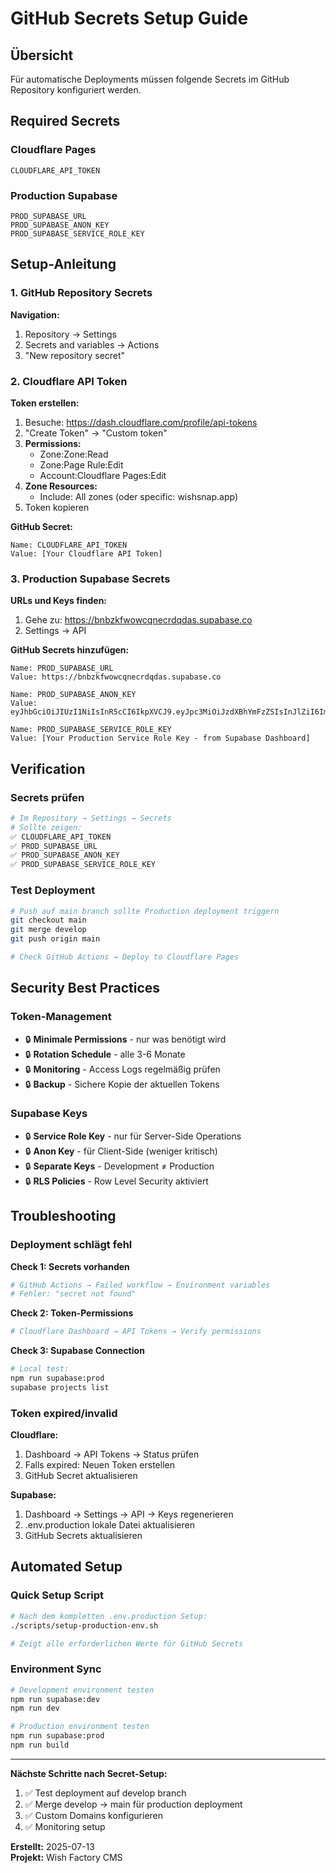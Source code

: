 # GitHub Secrets Setup Guide

## Übersicht

Für automatische Deployments müssen folgende Secrets im GitHub Repository konfiguriert werden.

## Required Secrets

### Cloudflare Pages
```
CLOUDFLARE_API_TOKEN
```

### Production Supabase
```
PROD_SUPABASE_URL
PROD_SUPABASE_ANON_KEY  
PROD_SUPABASE_SERVICE_ROLE_KEY
```

## Setup-Anleitung

### 1. GitHub Repository Secrets

**Navigation:**
1. Repository → Settings
2. Secrets and variables → Actions
3. "New repository secret"

### 2. Cloudflare API Token

**Token erstellen:**
1. Besuche: https://dash.cloudflare.com/profile/api-tokens
2. "Create Token" → "Custom token"
3. **Permissions:**
   - Zone:Zone:Read
   - Zone:Page Rule:Edit  
   - Account:Cloudflare Pages:Edit
4. **Zone Resources:**
   - Include: All zones (oder specific: wishsnap.app)
5. Token kopieren

**GitHub Secret:**
```
Name: CLOUDFLARE_API_TOKEN
Value: [Your Cloudflare API Token]
```

### 3. Production Supabase Secrets

**URLs und Keys finden:**
1. Gehe zu: https://bnbzkfwowcqnecrdqdas.supabase.co
2. Settings → API

**GitHub Secrets hinzufügen:**

```
Name: PROD_SUPABASE_URL
Value: https://bnbzkfwowcqnecrdqdas.supabase.co

Name: PROD_SUPABASE_ANON_KEY  
Value: eyJhbGciOiJIUzI1NiIsInR5cCI6IkpXVCJ9.eyJpc3MiOiJzdXBhYmFzZSIsInJlZiI6ImJuYnprZndvd2NxbmVjcmRxZGFzIiwicm9sZSI6ImFub24iLCJpYXQiOjE3NTI0MTMwMDQsImV4cCI6MjA2Nzk4OTAwNH0.8qEaXz0PJgsszmosACVuKjAJi167C11Y5_mqDK2B_PA

Name: PROD_SUPABASE_SERVICE_ROLE_KEY
Value: [Your Production Service Role Key - from Supabase Dashboard]
```

## Verification

### Secrets prüfen
```bash
# Im Repository → Settings → Secrets
# Sollte zeigen:
✅ CLOUDFLARE_API_TOKEN
✅ PROD_SUPABASE_URL  
✅ PROD_SUPABASE_ANON_KEY
✅ PROD_SUPABASE_SERVICE_ROLE_KEY
```

### Test Deployment
```bash
# Push auf main branch sollte Production deployment triggern
git checkout main
git merge develop
git push origin main

# Check GitHub Actions → Deploy to Cloudflare Pages
```

## Security Best Practices

### Token-Management
- 🔒 **Minimale Permissions** - nur was benötigt wird
- 🔒 **Rotation Schedule** - alle 3-6 Monate
- 🔒 **Monitoring** - Access Logs regelmäßig prüfen
- 🔒 **Backup** - Sichere Kopie der aktuellen Tokens

### Supabase Keys
- 🔒 **Service Role Key** - nur für Server-Side Operations
- 🔒 **Anon Key** - für Client-Side (weniger kritisch)
- 🔒 **Separate Keys** - Development ≠ Production
- 🔒 **RLS Policies** - Row Level Security aktiviert

## Troubleshooting

### Deployment schlägt fehl

**Check 1: Secrets vorhanden**
```bash
# GitHub Actions → Failed workflow → Environment variables
# Fehler: "secret not found"
```

**Check 2: Token-Permissions**
```bash
# Cloudflare Dashboard → API Tokens → Verify permissions
```

**Check 3: Supabase Connection**
```bash
# Local test:
npm run supabase:prod
supabase projects list
```

### Token expired/invalid

**Cloudflare:**
1. Dashboard → API Tokens → Status prüfen
2. Falls expired: Neuen Token erstellen
3. GitHub Secret aktualisieren

**Supabase:**
1. Dashboard → Settings → API → Keys regenerieren
2. .env.production lokale Datei aktualisieren
3. GitHub Secrets aktualisieren

## Automated Setup

### Quick Setup Script
```bash
# Nach dem kompletten .env.production Setup:
./scripts/setup-production-env.sh

# Zeigt alle erforderlichen Werte für GitHub Secrets
```

### Environment Sync
```bash
# Development environment testen
npm run supabase:dev
npm run dev

# Production environment testen  
npm run supabase:prod
npm run build
```

---

**Nächste Schritte nach Secret-Setup:**
1. ✅ Test deployment auf develop branch
2. ✅ Merge develop → main für production deployment
3. ✅ Custom Domains konfigurieren
4. ✅ Monitoring setup

**Erstellt:** 2025-07-13  
**Projekt:** Wish Factory CMS